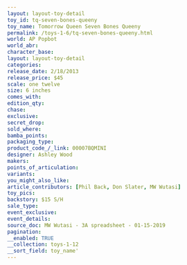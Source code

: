 ```yaml
---
layout: layout-toy-detail 
toy_id: tq-seven-bones-queeny
toy_name: Tomorrow Queen Seven Bones Queeny
permalink: /toys-1-6/tq-seven-bones-queeny.html
world: AP Popbot
world_abr: 
character_base: 
layout: layout-toy-detail
categories: 
release_date: 2/18/2013
release_price: $45 
scale: one twelve
size: 6 inches
comes_with: 
edition_qty: 
chase: 
exclusive: 
secret_drop: 
sold_where: 
bamba_points: 
packaging_type: 
product_code_/_link: 00007BQMINI
designer: Ashley Wood
makers: 
points_of_articulation: 
variants: 
you_might_also_like: 
article_contributors: [Phil Back, Don Slater, MW Wutasi]
toy_pics: 
backstory: $15 S/H
sale_type: 
event_exclusive: 
event_details: 
source_doc: MW Wutasi - 3A spreadsheet - 01-15-2019
pagination: 
__enabled: TRUE
__collection: toys-1-12
__sort_field: toy_name'
---
```

